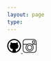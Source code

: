 ```yaml
---
layout: page
type: 
---
```


   <tr>
    <td width="50" class="imagelink">
     <a href="https://iosadev.github.io/"><img src="../assets/icon/giticon.png" height="32" width="32">
     </a>
      <a href="https://www.instagram.com/liu_yungchang/"><img src="../assets/icon/igicon.png" height="32" width="32">
     </a>
     </td>
   </tr>
   
